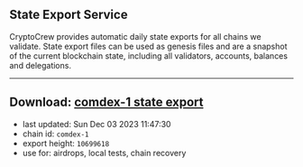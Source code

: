 ## State Export Service
CryptoCrew provides automatic daily state exports for all chains we validate. State export files can be used as genesis files and are a snapshot of the current blockchain state, including all validators, accounts, balances and delegations.

---
**Download: [comdex-1 state export](https://dl.ccvalidators.com/SERVICE/comdex/comdex-1_export_10699618.json)**
---

- last updated: Sun Dec 03 2023 11:47:30
- chain id: `comdex-1`
- export height: `10699618`
- use for: airdrops, local tests, chain recovery
